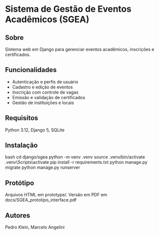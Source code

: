 # Sistema de Gestão de Eventos Acadêmicos (SGEA)

## Sobre
Sistema web em Django para gerenciar eventos acadêmicos, inscrições e certificados.

## Funcionalidades
- Autenticação e perfis de usuário
- Cadastro e edição de eventos
- Inscrição com controle de vagas
- Emissão e validação de certificados
- Gestão de instituições e locais

## Requisitos
Python 3.12, Django 5, SQLite

## Instalação
bash
cd django/sgea
python -m venv .venv
source .venv/bin/activate
.venv\Scripts\activate
pip install -r requirements.txt
python manage.py migrate
python manage.py runserver


## Protótipo
Arquivos HTML em prototype/. Versão em PDF em docs/SGEA_prototipo_interface.pdf

## Autores
Pedro Klein, Marcelo Angelini
